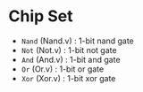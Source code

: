 # Chip Set

- `Nand` (Nand.v) : 1-bit nand gate
- `Not` (Not.v) : 1-bit not gate
- `And` (And.v) : 1-bit and gate
- `Or` (Or.v) : 1-bit or gate
- `Xor` (Xor.v) : 1-bit xor gate